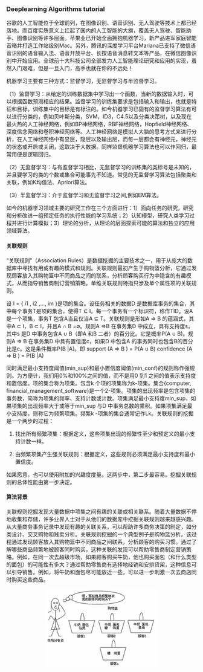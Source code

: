 ### Deeplearning Algorithms tutorial
谷歌的人工智能位于全球前列，在图像识别、语音识别、无人驾驶等技术上都已经落地。而百度实质意义上扛起了国内的人工智能的大旗，覆盖无人驾驶、智能助手、图像识别等许多层面。苹果业已开始全面拥抱机器学习，新产品进军家庭智能音箱并打造工作站级别Mac。另外，腾讯的深度学习平台Mariana已支持了微信语音识别的语音输入法、语音开放平台、长按语音消息转文本等产品，在微信图像识别中开始应用。全球前十大科技公司全部发力人工智能理论研究和应用的实现，虽然入门艰难，但是一旦入门，高手也就在你的不远处！

机器学习主要有三种方式：监督学习，无监督学习与半监督学习。

（1）监督学习：从给定的训练数据集中学习出一个函数，当新的数据输入时，可以根据函数预测相应的结果。监督学习的训练集要求是包括输入和输出，也就是特征和目标。训练集中的目标是有标注的。如今机器学习已固有的监督学习算法有可以进行分类的，例如贝叶斯分类，SVM，ID3，C4.5以及分类决策树，以及现在最火热的人工神经网络，例如BP神经网络，RBF神经网络，Hopfield神经网络、深度信念网络和卷积神经网络等。人工神经网络是模拟人大脑的思考方式来进行分析，在人工神经网络中有显层，隐层以及输出层，而每一层都会有神经元，神经元的状态或开启或关闭，这取决于大数据。同样监督机器学习算法也可以作回归，最常用便是逻辑回归。

（2）无监督学习：与有监督学习相比，无监督学习的训练集的类标号是未知的，并且要学习的类的个数或集合可能事先不知道。常见的无监督学习算法包括聚类和关联，例如K均值法、Apriori算法。

（3）半监督学习：介于监督学习和无监督学习之间,例如EM算法。

如今的机器学习领域主要的研究工作在三个方面进行：1）面向任务的研究，研究和分析改进一组预定任务的执行性能的学习系统；2）认知模型，研究人类学习过程并进行计算模拟；3）理论的分析，从理论的层面探索可能的算法和独立的应用领域算法。


#### 关联规则
“关联规则”（Association Rules）是数据挖掘的主要技术之一，用于从庞大的数据库中寻找有用或有趣的模式和规则。关联规则最初产生于购物篮分析，它通过发现顾客放入其购物篮中不同商品之间的联系，分析顾客购买行为中隐含的有趣模式，从而指导销售商制订营销策略。单维关联规则特指只涉及单个属性项的关联规则。

设 I = { i1 , i2 ,..., im }是项的集合。设任务相关的数据D 是数据库事务的集合，其中每个事务T是项的集合，使得T ⊆ I。每一个事务有一个标识符，称作TID。设A 是一个项集，事务T 包含A当且仅当A ⊆ T。关联规则是形如A ⇒ B 的蕴涵式，其中A ⊂ I，B ⊂ I，并且A ∩ B =∅。规则A ⇒B 在事务集D 中成立，具有支持度s，其中s 是D 中事务包含A ∪ B（即A 和B 二者）的百分比。它是概率P(A ∪ B)。规则A ⇒ B 在事务集D 中具有置信度c，如果D 中包含A 的事务同时也包含B的百分比是c。这是条件概率P(B |A)。即 support (A ⇒ B ) = P(A ∪ B) confidence (A ⇒ B ) = P(B |A)

同时满足最小支持度阈值(min_sup)和最小置信度阈值(min_conf)的规则称作强规则。为方便计，我们用0%和100%之间的值，而不是用0 到1 之间的值表示支持度和置信度。项的集合称为项集。包含k 个项的项集称为k-项集。集合{computer, financial_management_software}是一个2-项集。项集的出现频率是包含项集的事务数，简称为项集的频率、支持计数或计数。项集满足最小支持度min_sup，如果项集的出现频率大于或等于min_sup 与D 中事务总数的乘积。如果项集满足最小支持度，则称它为频繁项集。频繁k -项集的集合通常记作Lk。关联规则的挖掘是一个两步的过程：

1. 找出所有频繁项集：根据定义，这些项集出现的频繁性至少和预定义的最小支持计数一样。

2. 由频繁项集产生强关联规则：根据定义，这些规则必须满足最小支持度和最小置信度。

如果愿意，也可以使用附加的兴趣度度量。这两步中，第二步最容易。挖掘关联规则的总体性能由第一步决定。


#### 算法背景
关联规则挖掘发现大量数据中项集之间有趣的关联或相关联系。随着大量数据不停地收集和存储，许多业界人士对于从他们的数据库中挖掘关联规则越来越感兴趣。从大量商务事务记录中发现有趣的关联关系，可以帮助许多商务决策的制定，如分类设计、交叉购物和贱卖分析。关联规则挖掘的一个典型例子是购物篮分析。该过程通过发现顾客放入其购物篮中不同商品之间联系，分析顾客的购买习惯。通过了解哪些商品频繁地被顾客同时购买，这种关联的发现可以帮助零售商制定营销策略。例如，在同一次去超级市场，如果顾客购买牛奶，他也购买面包（和什么类型的面包）的可能性有多大？通过帮助零售商有选择地经销和安排货架，这种信息可以引导销售。例如，将牛奶和面包尽可能放近一些，可以进一步刺激一次去商店同时购买这些商品。
<p align="center">
<img width="300" align="center" src="../../images/120.jpg" />
</p>


